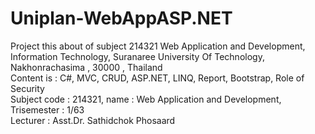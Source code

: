 # Uniplan-WebAppASP.NET<br/>
Project this about of subject 214321 Web Application and Development, Information Technology, Suranaree University Of Technology, Nakhonrachasima , 30000 , Thailand<br/>
Content is : C#, MVC, CRUD, ASP.NET, LINQ, Report, Bootstrap, Role of Security<br/>
Subject code : 214321, name : Web Application and Development, Trisemester : 1/63<br/>
Lecturer : Asst.Dr. Sathidchok Phosaard
